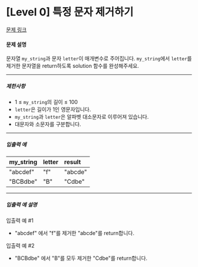 # [Level 0] 특정 문자 제거하기

[문제 링크](https://school.programmers.co.kr/learn/courses/30/lessons/120826)

#### 문제 설명

문자열 ```my_string```과 문자 ```letter```이 매개변수로 주어집니다. ```my_string```에서 ```letter```를 제거한 문자열을 return하도록 solution 함수를 완성해주세요.

---

##### 제한사항

- 1 ≤ ```my_string```의 길이 ≤ 100
- ```letter```은 길이가 1인 영문자입니다.
- ```my_string```과 ```letter```은 알파벳 대소문자로 이루어져 있습니다.
- 대문자와 소문자를 구분합니다.

---

##### 입출력 예

|my_string|letter|result|
|:---|:---|:---|
|"abcdef"|"f"|"abcde"|
|"BCBdbe"|"B"|"Cdbe"|

---

##### 입출력 예 설명

입출력 예 #1

- "abcdef" 에서 "f"를 제거한 "abcde"를 return합니다.

입출력 예 #2

- "BCBdbe" 에서 "B"를 모두 제거한 "Cdbe"를 return합니다.
